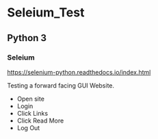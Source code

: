 # Seleium_Test
## Python 3
### Seleium

https://selenium-python.readthedocs.io/index.html

<p>Testing a forward facing GUI Website.</p>

<ul>
<li>Open site</li>
<li>Login</li>
<li>Click Links</li>
<li>Click Read More</li>
<li>Log Out</li>
</ul>